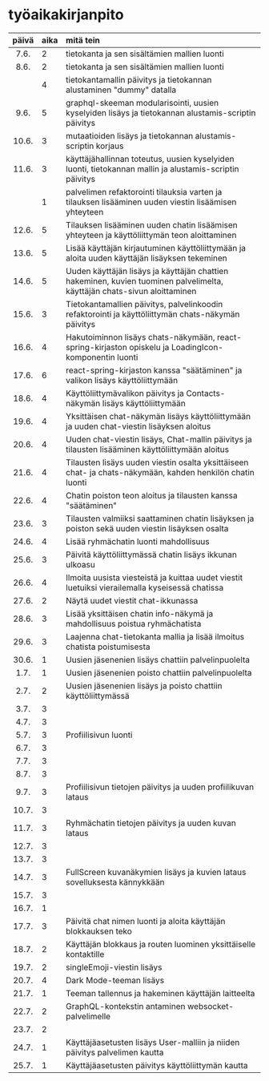 # työaikakirjanpito

| päivä | aika | mitä tein                                                                                                                |
| :---: | :--- | :----------------------------------------------------------------------------------------------------------------------- |
| 7.6.  | 2    | tietokanta ja sen sisältämien mallien luonti                                                                             |
| 8.6.  | 2    | tietokanta ja sen sisältämien mallien luonti                                                                             |
|       | 4    | tietokantamallin päivitys ja tietokannan alustaminen "dummy" datalla                                                     |
| 9.6.  | 5    | graphql-skeeman modularisointi, uusien kyselyiden lisäys ja tietokannan alustamis-scriptin päivitys                      |
| 10.6. | 3    | mutaatioiden lisäys ja tietokannan alustamis-scriptin korjaus                                                            |
| 11.6. | 3    | käyttäjähallinnan toteutus, uusien kyselyiden luonti, tietokannan mallin ja alustamis-scriptin päivitys                  |
|       | 1    | palvelimen refaktorointi tilauksia varten ja tilauksen lisääminen uuden viestin lisäämisen yhteyteen                     |
| 12.6. | 5    | Tilauksen lisääminen uuden chatin lisäämisen yhteyteen ja käyttöliittymän teon aloittaminen                              |
| 13.6. | 5    | Lisää käyttäjän kirjautuminen käyttöliittymään ja aloita uuden käyttäjän lisäyksen tekeminen                             |
| 14.6. | 5    | Uuden käyttäjän lisäys ja käyttäjän chattien hakeminen, kuvien tuominen palvelimelta, käyttäjän chats-sivun aloittaminen |
| 15.6. | 3    | Tietokantamallien päivitys, palvelinkoodin refaktorointi ja käyttöliittymän chats-näkymän päivitys                       |
| 16.6. | 4    | Hakutoiminnon lisäys chats-näkymään, react-spring-kirjaston opiskelu ja LoadingIcon-komponentin luonti                   |
| 17.6. | 6    | react-spring-kirjaston kanssa "säätäminen" ja valikon lisäys käyttöliittymään                                            |
| 18.6. | 4    | Käyttöliittymävalikon päivitys ja Contacts-näkymän lisäys käyttöliittymään                                               |
| 19.6. | 4    | Yksittäisen chat-näkymän lisäys käyttöliittymään ja uuden chat-viestin lisäyksen aloitus                                 |
| 20.6. | 4    | Uuden chat-viestin lisäys, Chat-mallin päivitys ja tilausten lisääminen käyttöliittymään aloitus                         |
| 21.6. | 4    | Tilausten lisäys uuden viestin osalta yksittäiseen chat- ja chats-näkymään, kahden henkilön chatin luonti                |
| 22.6. | 4    | Chatin poiston teon aloitus ja tilausten kanssa "säätäminen"                                                             |
| 23.6. | 3    | Tilausten valmiiksi saattaminen chatin lisäyksen ja poiston sekä uuden viestin lisäyksen osalta                          |
| 24.6. | 4    | Lisää ryhmächatin luonti mahdollisuus                                                                                    |
| 25.6. | 3    | Päivitä käyttöliittymässä chatin lisäys ikkunan ulkoasu                                                                  |
| 26.6. | 4    | Ilmoita uusista viesteistä ja kuittaa uudet viestit luetuiksi vierailemalla kyseisessä chatissa                          |
| 27.6. | 2    | Näytä uudet viestit chat-ikkunassa                                                                                       |
| 28.6. | 3    | Lisää yksittäisen chatin info-näkymä ja mahdollisuus poistua ryhmächatista                                               |
| 29.6. | 3    | Laajenna chat-tietokanta mallia ja lisää ilmoitus chatista poistumisesta                                                 |
| 30.6. | 1    | Uusien jäsenenien lisäys chattiin palvelinpuolelta                                                                       |
| 1.7.  | 1    | Uusien jäsenenien poisto chattiin palvelinpuolelta                                                                       |
| 2.7.  | 2    | Uusien jäsenenien lisäys ja poisto chattiin käyttöliittymässä                                                            |
| 3.7.  | 3    |                                                                                                                          |
| 4.7.  | 3    |                                                                                                                          |
| 5.7.  | 3    | Profiilisivun luonti                                                                                                     |
| 6.7.  | 3    |                                                                                                                          |
| 7.7.  | 3    |                                                                                                                          |
| 8.7.  | 3    |                                                                                                                          |
| 9.7.  | 3    | Profiilisivun tietojen päivitys ja uuden profiilikuvan lataus                                                            |
| 10.7. | 3    |                                                                                                                          |
| 11.7. | 3    | Ryhmächatin tietojen päivitys ja uuden kuvan lataus                                                                      |
| 12.7. | 3    |                                                                                                                          |
| 13.7. | 3    |                                                                                                                          |
| 14.7. | 3    | FullScreen kuvanäkymien lisäys ja kuvien lataus sovelluksesta kännykkään                                                 |
| 15.7. | 3    |                                                                                                                          |
| 16.7. | 1    |                                                                                                                          |
| 17.7. | 3    | Päivitä chat nimen luonti ja aloita käyttäjän blokkauksen teko                                                           |
| 18.7. | 2    | Käyttäjän blokkaus ja routen luominen yksittäiselle kontaktille                                                          |
| 19.7. | 2    | singleEmoji-viestin lisäys                                                                                               |
| 20.7. | 4    | Dark Mode-teeman lisäys                                                                                                  |
| 21.7. | 1    | Teeman tallennus ja hakeminen käyttäjän laitteelta                                                                       |
| 22.7. | 2    | GraphQL-kontekstin antaminen websocket-palvelimelle                                                                      |
| 23.7. | 2    |                                                                                                                          |
| 24.7. | 1    | Käyttäjäasetusten lisäys User-malliin ja niiden päivitys palvelimen kautta                                               |
| 25.7. | 1    | Käyttäjäasetusten päivitys käyttöliittymän kautta                                                                        |
